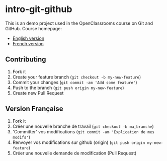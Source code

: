 # intro-git-github

This is an demo project used in the OpenClassrooms course on Git and GitHub.
Course homepage:

* [English version](https://openclassrooms.com/courses/manage-your-code-with-git-and-github)
* [French version](https://openclassrooms.com/courses/gerer-son-code-avec-git-et-github)

## Contributing

1. Fork it
2. Create your feature branch (`git checkout -b my-new-feature`)
3. Commit your changes (`git commit -am 'Add some feature'`)
4. Push to the branch (`git push origin my-new-feature`)
5. Create new Pull Request


## Version Française

1. Fork it
2. Créer une nouvelle branche de travail (`git checkout -b ma_branche`)
3. 'Committer' vos modifications (`git commit -am 'Explication de mes modifs'`)
4. Renvoyer vos modifications sur github (origin) (`git push origin my-new-feature`)
5. Créer une nouvelle demande de modification (Pull Request)
